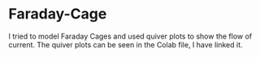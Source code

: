 # Faraday-Cage
I tried to model Faraday Cages and used quiver plots to show the flow of current.
The quiver plots can be seen in the Colab file, I have linked it.
